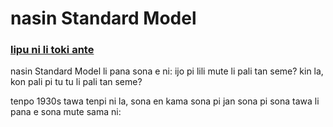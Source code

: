 # nasin Standard Model

### [lipu ni li toki ante](https://home.cern/science/physics/standard-model)

nasin Standard Model li pana sona e ni: ijo pi lili mute li pali tan seme? kin la, kon pali pi tu tu li pali tan seme?

tenpo 1930s tawa tenpi ni la, sona en kama sona pi jan sona pi sona tawa li pana e sona mute sama ni:
